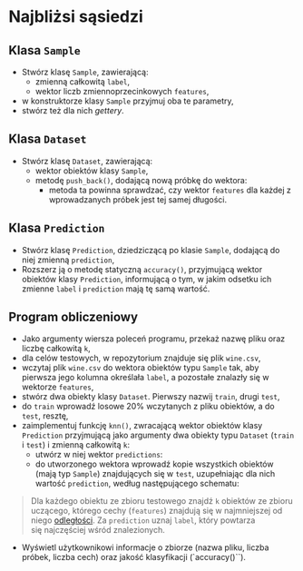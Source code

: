 # Najbliżsi sąsiedzi

## Klasa `Sample`
- Stwórz klasę `Sample`, zawierającą:
    - zmienną całkowitą `label`,
    - wektor liczb zmiennoprzecinkowych `features`,
- w konstruktorze klasy `Sample` przyjmuj oba te parametry,
- stwórz też dla nich *gettery*.

## Klasa `Dataset`
- Stwórz klasę `Dataset`, zawierającą:
    - wektor obiektów klasy `Sample`,
    - metodę `push_back()`, dodającą nową próbkę do wektora:
        - metoda ta powinna sprawdzać, czy wektor `features` dla każdej z wprowadzanych próbek jest tej samej długości.

## Klasa `Prediction`
- Stwórz klasę `Prediction`, dziedziczącą po klasie `Sample`, dodającą do niej zmienną `prediction`,
- Rozszerz ją o metodę statyczną `accuracy()`, przyjmującą wektor obiektów klasy `Prediction`, informującą o tym, w jakim odsetku ich zmienne `label` i `prediction` mają tę samą wartość.

## Program obliczeniowy
- Jako argumenty wiersza poleceń programu, przekaż nazwę pliku oraz liczbę całkowitą `k`,
- dla celów testowych, w repozytorium znajduje się plik `wine.csv`,
- wczytaj plik `wine.csv` do wektora obiektów typu `Sample` tak, aby pierwsza jego kolumna określała `label`, a pozostałe znalazły się w wektorze `features`,
- stwórz dwa obiekty klasy `Dataset`. Pierwszy nazwij `train`, drugi `test`,
- do `train` wprowadź losowe 20% wczytanych z pliku obiektów, a do `test`, resztę,
- zaimplementuj funkcję `knn()`, zwracającą wektor obiektów klasy `Prediction` przyjmującą jako argumenty dwa obiekty typu `Dataset` (`train` i `test`) i zmienną całkowitą `k`:
    - utwórz w niej wektor `predictions`:
    - do utworzonego wektora wprowadź kopie wszystkich obiektów (mają typ `Sample`) znajdujących się w `test`, uzupełniając dla nich wartość `prediction`, według następującego schematu:

>   Dla każdego obiektu ze zbioru testowego znajdź `k` obiektów ze zbioru uczącego, którego cechy (`features`) znajdują się w najmniejszej od niego [odległości](https://pl.wikipedia.org/wiki/Odległość). Za `prediction` uznaj `label`, który powtarza się najczęściej wśród znalezionych.
>   
- Wyświetl użytkownikowi informacje o zbiorze (nazwa pliku, liczba próbek, liczba cech) oraz jakość klasyfikacji (`accuracy()``).
